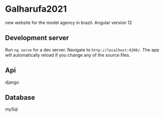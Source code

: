 # Galharufa2021

new website for the model agency in brazil. Angular version 12

## Development server

Run `ng serve` for a dev server. Navigate to `http://localhost:4200/`. The app will automatically reload if you change any of the source files.

## Api

django

## Database

mySql

